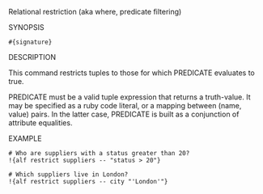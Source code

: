 
Relational restriction (aka where, predicate filtering)

SYNOPSIS

    #{signature}

DESCRIPTION

This command restricts tuples to those for which PREDICATE evaluates to 
true.

PREDICATE must be a valid tuple expression that returns a truth-value. It 
may be specified as a ruby code literal, or a mapping between (name, value) 
pairs. In the latter case, PREDICATE is built as a conjunction of attribute 
equalities.

EXAMPLE

    # Who are suppliers with a status greater than 20?
    !{alf restrict suppliers -- "status > 20"}

    # Which suppliers live in London?
    !{alf restrict suppliers -- city "'London'"}

